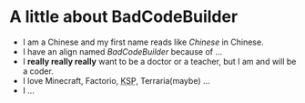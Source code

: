 # A little about BadCodeBuilder

+ I am a Chinese and my first name reads like *Chinese* in Chinese.
+ I have an align named *BadCodeBuilder* because of ...
+ I **really really really** want to be a doctor or a teacher, but I am and will be a coder.
+ I love Minecraft, Factorio, <abbr title="Kerbal Space Program">KSP</abbr>, Terraria(maybe) ...
+ I ...

